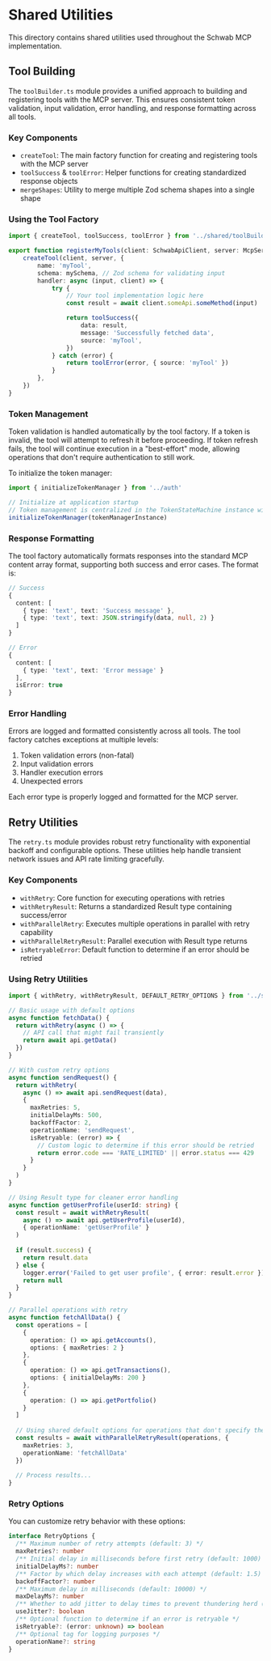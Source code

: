 # Shared Utilities

This directory contains shared utilities used throughout the Schwab MCP
implementation.

## Tool Building

The `toolBuilder.ts` module provides a unified approach to building and
registering tools with the MCP server. This ensures consistent token validation,
input validation, error handling, and response formatting across all tools.

### Key Components

- `createTool`: The main factory function for creating and registering tools
  with the MCP server
- `toolSuccess` & `toolError`: Helper functions for creating standardized
  response objects
- `mergeShapes`: Utility to merge multiple Zod schema shapes into a single shape

### Using the Tool Factory

```typescript
import { createTool, toolSuccess, toolError } from '../shared/toolBuilder'

export function registerMyTools(client: SchwabApiClient, server: McpServer) {
	createTool(client, server, {
		name: 'myTool',
		schema: mySchema, // Zod schema for validating input
		handler: async (input, client) => {
			try {
				// Your tool implementation logic here
				const result = await client.someApi.someMethod(input)

				return toolSuccess({
					data: result,
					message: 'Successfully fetched data',
					source: 'myTool',
				})
			} catch (error) {
				return toolError(error, { source: 'myTool' })
			}
		},
	})
}
```

### Token Management

Token validation is handled automatically by the tool factory. If a token is
invalid, the tool will attempt to refresh it before proceeding. If token refresh
fails, the tool will continue execution in a "best-effort" mode, allowing
operations that don't require authentication to still work.

To initialize the token manager:

```typescript
import { initializeTokenManager } from '../auth'

// Initialize at application startup
// Token management is centralized in the TokenStateMachine instance within MyMCP
initializeTokenManager(tokenManagerInstance)
```

### Response Formatting

The tool factory automatically formats responses into the standard MCP content
array format, supporting both success and error cases. The format is:

```typescript
// Success
{
  content: [
    { type: 'text', text: 'Success message' },
    { type: 'text', text: JSON.stringify(data, null, 2) }
  ]
}

// Error
{
  content: [
    { type: 'text', text: 'Error message' }
  ],
  isError: true
}
```

### Error Handling

Errors are logged and formatted consistently across all tools. The tool factory
catches exceptions at multiple levels:

1. Token validation errors (non-fatal)
2. Input validation errors
3. Handler execution errors
4. Unexpected errors

Each error type is properly logged and formatted for the MCP server.

## Retry Utilities

The `retry.ts` module provides robust retry functionality with exponential backoff and configurable options. These utilities help handle transient network issues and API rate limiting gracefully.

### Key Components

- `withRetry`: Core function for executing operations with retries
- `withRetryResult`: Returns a standardized Result type containing success/error
- `withParallelRetry`: Executes multiple operations in parallel with retry capability
- `withParallelRetryResult`: Parallel execution with Result type returns
- `isRetryableError`: Default function to determine if an error should be retried

### Using Retry Utilities

```typescript
import { withRetry, withRetryResult, DEFAULT_RETRY_OPTIONS } from '../shared/utils'

// Basic usage with default options
async function fetchData() {
  return withRetry(async () => {
    // API call that might fail transiently
    return await api.getData()
  })
}

// With custom retry options
async function sendRequest() {
  return withRetry(
    async () => await api.sendRequest(data),
    {
      maxRetries: 5,
      initialDelayMs: 500,
      backoffFactor: 2,
      operationName: 'sendRequest',
      isRetryable: (error) => {
        // Custom logic to determine if this error should be retried
        return error.code === 'RATE_LIMITED' || error.status === 429
      }
    }
  )
}

// Using Result type for cleaner error handling
async function getUserProfile(userId: string) {
  const result = await withRetryResult(
    async () => await api.getUserProfile(userId),
    { operationName: 'getUserProfile' }
  )
  
  if (result.success) {
    return result.data
  } else {
    logger.error('Failed to get user profile', { error: result.error })
    return null
  }
}

// Parallel operations with retry
async function fetchAllData() {
  const operations = [
    { 
      operation: () => api.getAccounts(),
      options: { maxRetries: 2 }
    },
    { 
      operation: () => api.getTransactions(),
      options: { initialDelayMs: 200 }
    },
    { 
      operation: () => api.getPortfolio()
    }
  ]
  
  // Using shared default options for operations that don't specify their own
  const results = await withParallelRetryResult(operations, {
    maxRetries: 3,
    operationName: 'fetchAllData'
  })
  
  // Process results...
}
```

### Retry Options

You can customize retry behavior with these options:

```typescript
interface RetryOptions {
  /** Maximum number of retry attempts (default: 3) */
  maxRetries?: number
  /** Initial delay in milliseconds before first retry (default: 1000) */
  initialDelayMs?: number
  /** Factor by which delay increases with each attempt (default: 1.5) */
  backoffFactor?: number
  /** Maximum delay in milliseconds (default: 10000) */
  maxDelayMs?: number
  /** Whether to add jitter to delay times to prevent thundering herd (default: true) */
  useJitter?: boolean
  /** Optional function to determine if an error is retryable */
  isRetryable?: (error: unknown) => boolean
  /** Optional tag for logging purposes */
  operationName?: string
}
```
